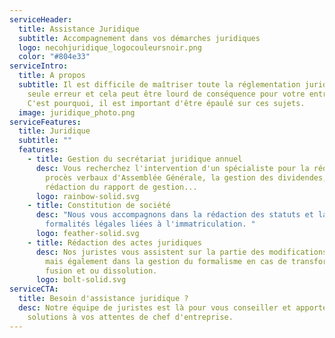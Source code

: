 ```yaml
---
serviceHeader:
  title: Assistance Juridique
  subtitle: Accompagnement dans vos démarches juridiques
  logo: necohjuridique_logocouleursnoir.png
  color: "#804e33"
serviceIntro:
  title: A propos
  subtitle: Il est difficile de maîtriser toute la réglementation juridique, une
    seule erreur et cela peut être lourd de conséquence pour votre entreprise.
    C'est pourquoi, il est important d'être épaulé sur ces sujets.
  image: juridique_photo.png
serviceFeatures:
  title: Juridique
  subtitle: ""
  features:
    - title: Gestion du secrétariat juridique annuel
      desc: Vous recherchez l'intervention d'un spécialiste pour la rédaction des
        procès verbaux d'Assemblée Générale, la gestion des dividendes, la
        rédaction du rapport de gestion...
      logo: rainbow-solid.svg
    - title: Constitution de société
      desc: "Nous vous accompagnons dans la rédaction des statuts et la gestion des
        formalités légales liées à l'immatriculation. "
      logo: feather-solid.svg
    - title: Rédaction des actes juridiques
      desc: Nos juristes vous assistent sur la partie des modifications statutaires
        mais également dans la gestion du formalisme en cas de transformation,
        fusion et ou dissolution.
      logo: bolt-solid.svg
serviceCTA:
  title: Besoin d'assistance juridique ?
  desc: Notre équipe de juristes est là pour vous conseiller et apporter des
    solutions à vos attentes de chef d'entreprise.
---
```

